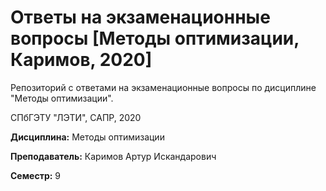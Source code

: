 # Ответы на экзаменационные вопросы [Методы оптимизации, Каримов, 2020]

Репозиторий с ответами на экзаменационные вопросы по дисциплине "Методы оптимизации".

СПбГЭТУ "ЛЭТИ", САПР, 2020

**Дисциплина:** Методы оптимизации

**Преподаватель:** Каримов Артур Искандарович

**Семестр:** 9
